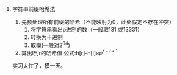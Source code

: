 1. 字符串前缀哈希法
	1. 先预处理所有前缀的哈希（不能映射为0，此处假定不存在冲突）
		1. 将字符串看出p进制的数（一般取131 或13331）
		2. 转换为十进制
		3. 取模(一般对$2^{64}$)
	2. 算出l到r的哈希值
			公式:h[r]-h[l]×$p^{r-l+1}$
      
      
      实习太忙了，摸一天。
